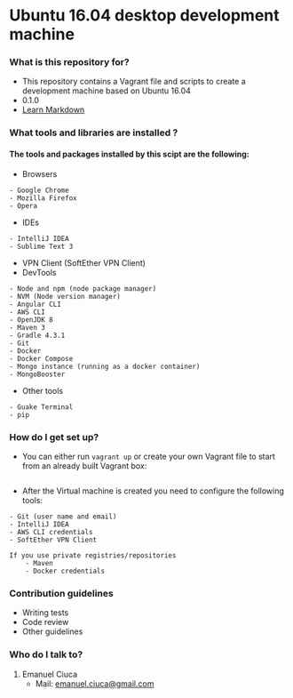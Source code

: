 # Ubuntu 16.04 desktop development machine #

### What is this repository for? ###

* This repository contains a Vagrant file and scripts to create a development machine based on Ubuntu 16.04 
* 0.1.0
* [Learn Markdown](https://bitbucket.org/tutorials/markdowndemo)

### What tools and libraries are installed ? ###

#### The tools and packages installed by this scipt are the following: ####

* Browsers
````
- Google Chrome
- Mozilla Firefox
- Opera
````
* IDEs
````
- IntelliJ IDEA
- Sublime Text 3
````
* VPN Client (SoftEther VPN Client)
* DevTools
````
- Node and npm (node package manager)
- NVM (Node version manager)
- Angular CLI
- AWS CLI
- OpenJDK 8
- Maven 3
- Gradle 4.3.1
- Git
- Docker 
- Docker Compose
- Mongo instance (running as a docker container)
- MongoBooster
````
* Other tools
````
- Guake Terminal
- pip
````

### How do I get set up? ###

* You can either run ``vagrant up``  or create your own Vagrant file to start from an already built Vagrant box:
````

````
* After the Virtual machine is created you need to configure the following tools:
````
- Git (user name and email)
- IntelliJ IDEA
- AWS CLI credentials
- SoftEther VPN Client

If you use private registries/repositories
	- Maven
	- Docker credentials 
````

### Contribution guidelines ###

* Writing tests
* Code review
* Other guidelines

### Who do I talk to? ###

1. Emanuel Ciuca
	- Mail: emanuel.ciuca@gmail.com